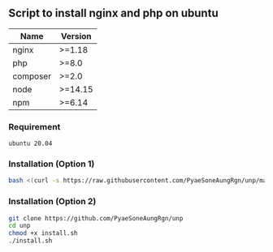 ## Script to install nginx and php on ubuntu
| Name | Version |
| ----------- | ----------- |
| nginx | >=1.18 |
| php | >=8.0 |
| composer | >=2.0 |
| node | >=14.15 |
| npm | >=6.14 |

### Requirement
```
ubuntu 20.04
```

### Installation (Option 1)
```bash
bash <(curl -s https://raw.githubusercontent.com/PyaeSoneAungRgn/unp/main/install.sh)
```

### Installation (Option 2)
```bash
git clone https://github.com/PyaeSoneAungRgn/unp
cd unp
chmod +x install.sh
./install.sh
```